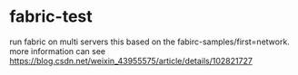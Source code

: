 # fabric-test
run fabric on multi servers
this based on the fabirc-samples/first=network.
more information can see https://blog.csdn.net/weixin_43955575/article/details/102821727
